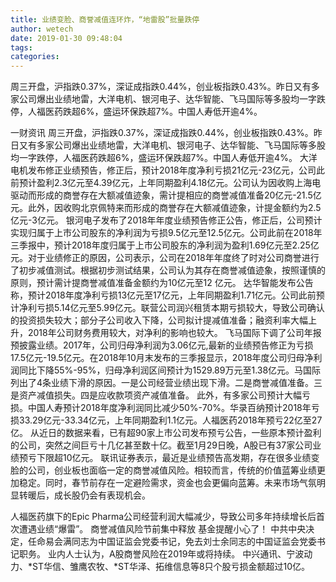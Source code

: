 ```yaml
---
title: 业绩变脸、商誉减值连环炸，“地雷股”批量跌停
author: wetech
date: 2019-01-30 09:48:04
tags: 
categories: 
---
```

周三开盘，沪指跌0.37%，深证成指跌0.44%，创业板指跌0.43%。昨日又有多家公司爆出业绩地雷，大洋电机、银河电子、达华智能、飞马国际等多股均一字跌停，人福医药跌超6%，盛运环保跌超7%。中国人寿低开逾4%。
<!-- more -->
一财资讯
周三开盘，沪指跌0.37%，深证成指跌0.44%，创业板指跌0.43%。昨日又有多家公司爆出业绩地雷，大洋电机、银河电子、达华智能、飞马国际等多股均一字跌停，人福医药跌超6%，盛运环保跌超7%。中国人寿低开逾4%。
大洋电机发布修正业绩预告，修正后，预计2018年度净利亏损21亿元-23亿元，公司此前预计盈利2.3亿元至4.39亿元，上年同期盈利4.18亿元。公司认为因收购上海电驱动而形成的商誉存在大额减值迹象，需计提相应的商誉减值准备20亿元-21.5亿元。此外，因收购北京佩特来而形成的商誉存在大额减值迹象，计提金额约为2.5亿元-3亿元。
银河电子发布了2018年年度业绩预告修正公告，修正后，公司预计实现归属于上市公司股东的净利润为亏损9.5亿元至12.5亿元。公司此前在2018年三季报中，预计2018年度归属于上市公司股东的净利润为盈利1.69亿元至2.25亿元。对于业绩修正的原因，公司表示，公司在2018年年度终了时对公司商誉进行了初步减值测试。根据初步测试结果，公司认为其存在商誉减值迹象，按照谨慎的原则，预计需计提商誉减值准备金额约为10亿元至12 亿元。
达华智能发布公告称，预计2018年度净利亏损13亿元至17亿元，上年同期盈利1.71亿元。公司此前预计净利亏损5.14亿元至5.99亿元。联营公司润兴租赁本期亏损较大，导致公司确认的投资损失较大；部分子公司收入下降，公司拟计提减值准备；融资利率大幅上升，2018年公司财务费用较大，对净利的影响也较大。
飞马国际下调了公司年报预披露业绩。2017年，公司归母净利润为3.06亿元,最新的业绩预告修正为亏损17.5亿元-19.5亿元。在2018年10月末发布的三季报显示，2018年度公司归母净利润同比下降55%-95%，归母净利润区间预计为1529.89万元至1.38亿元。马国际列出了4条业绩下滑的原因。一是公司经营业绩出现下滑。二是商誉减值准备。三是资产减值损失。四是应收款项资产减值准备。
此外，有多家公司预计大幅亏损。中国人寿预计2018年度净利润同比减少50%-70%。华录百纳预计2018年亏损33.29亿元-33.34亿元，上年同期盈利1.1亿元。人福医药2018年预亏22亿至27亿。
从近日的数据来看，已有超90家上市公司发布预亏公告，一些原本预计盈利的公司，突然之间巨亏十几亿甚至数十亿。截至1月29日晚，A股已有37家公司业绩预亏下限超10亿元。
联讯证券表示，最近是业绩预告高发期，存在很多业绩变脸的公司，创业板也面临一定的商誉减值风险。相较而言，传统的价值蓝筹业绩更加稳定。同时，春节前存在一定避险需求，资金也会更偏向蓝筹。未来市场气氛明显转暖后，成长股仍会有表现机会。
 
 
人福医药旗下的Epic Pharma公司经营利润大幅减少，导致公司多年持续增长后首次遭遇业绩“爆雷”。
商誉减值风险节前集中释放 基金提醒小心了！
中共中央决定，任命易会满同志为中国证监会党委书记，免去刘士余同志的中国证监会党委书记职务。
业内人士认为，A股商誉风险在2019年或将持续。
中兴通讯、宁波动力、*ST华信、雏鹰农牧、*ST华泽、拓维信息等8只个股亏损金额超过10亿。
